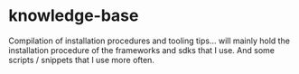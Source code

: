 # knowledge-base
Compilation of installation procedures and tooling tips... will mainly hold the installation procedure of the frameworks and sdks that I use. And some scripts / snippets that I use more often. 
